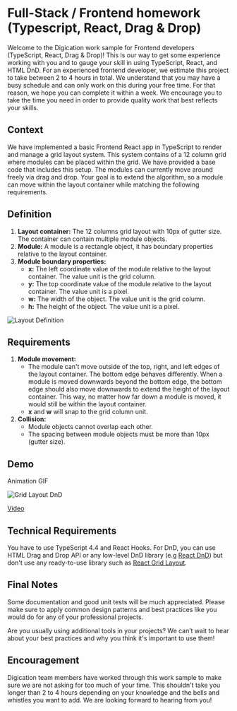 # Full-Stack / Frontend homework (Typescript, React, Drag & Drop)

Welcome to the Digication work sample for Frontend developers (TypeScript, React, Drag & Drop)! This is our way to get some experience working with you and to gauge your skill in using TypeScript, React, and HTML DnD. For an experienced frontend developer, we estimate this project to take between 2 to 4 hours in total. We understand that you may have a busy schedule and can only work on this during your free time. For that reason, we hope you can complete it within a week. We encourage you to take the time you need in order to provide quality work that best reflects your skills.

## Context

We have implemented a basic Frontend React app in TypeScript to render and manage a grid layout system. This system contains of a 12 column grid where modules can be placed within the grid. We have provided a base code that includes this setup. The modules can currently move around freely via drag and drop. Your goal is to extend the algorithm, so a module can move within the layout container while matching the following requirements.

## Definition

1. **Layout container:** The 12 columns grid layout with 10px of gutter size. The container can contain multiple module objects.
2. **Module:** A module is a rectangle object, it has boundary properties relative to the layout container.
3. **Module boundary properties:**
   - **x:** The left coordinate value of the module relative to the layout container. The value unit is the grid column.
   - **y:** The top coordinate value of the module relative to the layout container. The value unit is a pixel.
   - **w:** The width of the object. The value unit is the grid column.
   - **h:** The height of the object. The value unit is a pixel.

![Layout Definition](https://campus.digication.com/srvs/filemanager/campus/4hcVVBD8SvqZDkVXYdGh/original?access_token=eyJhbGciOiJIUzI1NiIsInR5cCI6IkpXVCJ9.eyJjbGllbnQiOiJjYW1wdXMiLCJrZXkiOiI0aGNWVkJEOFN2cVpEa1ZYWWRHaC5wbmciLCJleHAiOjk5OTk5OTk5OTksImlhdCI6MTYzNTcwNDEyNX0.dbaBWQImUw6LSfR-5nKhpxfaKM-44VvYzKtgrSqttVA)

## Requirements

1. **Module movement:**
   - The module can't move outside of the top, right, and left edges of the layout container. The bottom edge behaves differently. When a module is moved downwards beyond the bottom edge, the bottom edge should also move downwards to extend the height of the layout container. This way, no matter how far down a module is moved, it would still be within the layout container.
   - **x** and **w** will snap to the grid column unit.
2. **Collision:**
   - Module objects cannot overlap each other.
   - The spacing between module objects must be more than 10px (gutter size).

## Demo

Animation GIF

![Grid Layout DnD](https://campus.digication.com/srvs/filemanager/campus/plEbboizSyTvMBtHHsoD/original?access_token=eyJhbGciOiJIUzI1NiIsInR5cCI6IkpXVCJ9.eyJjbGllbnQiOiJjYW1wdXMiLCJrZXkiOiJwbEViYm9pelN5VHZNQnRISHNvRC5naWYiLCJleHAiOjk5OTk5OTk5OTksImlhdCI6MTYzNTc0OTcxM30.zsWJO_2a922OitP0ltWsdkHTv1qek2WvuBcqSEhIXS0)

[Video](https://vimeo.com/641041193/130e68ae3e)

## Technical Requirements

You have to use TypeScript 4.4 and React Hooks.
For DnD, you can use HTML Drag and Drop API or any low-level DnD library (e.g [React DnD](https://react-dnd.github.io/react-dnd/)) but don't use any ready-to-use library such as [React Grid Layout](https://github.com/react-grid-layout/react-grid-layout).

## Final Notes

Some documentation and good unit tests will be much appreciated. Please make sure to apply common design patterns and best practices like you would do for any of your professional projects.

Are you usually using additional tools in your projects? We can’t wait to hear about your best practices and why you think it's important to use them!

## Encouragement

Digication team members have worked through this work sample to make sure we are not asking for too much of your time. This shouldn't take you longer than 2 to 4 hours depending on your knowledge and the bells and whistles you want to add. We are looking forward to hearing from you!
